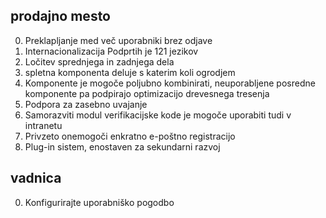 ## prodajno mesto

0. Preklapljanje med več uporabniki brez odjave
1. Internacionalizacija Podprtih je 121 jezikov
2. Ločitev sprednjega in zadnjega dela
3. spletna komponenta deluje s katerim koli ogrodjem
4. Komponente je mogoče poljubno kombinirati, neuporabljene posredne komponente pa podpirajo optimizacijo drevesnega tresenja
5. Podpora za zasebno uvajanje
6. Samorazviti modul verifikacijske kode je mogoče uporabiti tudi v intranetu
7. Privzeto onemogoči enkratno e-poštno registracijo
8. Plug-in sistem, enostaven za sekundarni razvoj

## vadnica

0. Konfigurirajte uporabniško pogodbo